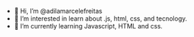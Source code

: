 - 👋 Hi, I’m @adilamarcelefreitas
- 👀 I’m interested in learn about .js, html, css, and tecnology.
- 🌱 I’m currently learning Javascript, HTML and css.

<!---
adilamarcelefreitas/adilamarcelefreitas is a ✨ special ✨ repository because its `README.md` (this file) appears on your GitHub profile.
You can click the Preview link to take a look at your changes.
--->
